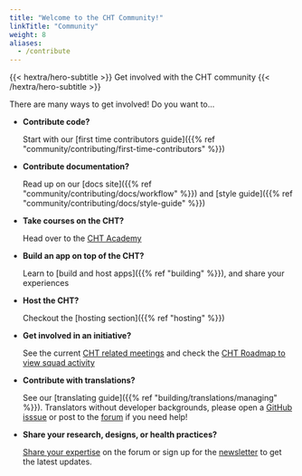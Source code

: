 ```yaml
---
title: "Welcome to the CHT Community!"
linkTitle: "Community"
weight: 8
aliases:
  - /contribute
---
```


{{< hextra/hero-subtitle >}}
  Get involved with the CHT community
{{< /hextra/hero-subtitle >}}

There are many ways to get involved! Do you want to...

* **Contribute code?**

   Start with our [first time contributors guide]({{% ref "community/contributing/first-time-contributors" %}})

* **Contribute documentation?**

   Read up on our [docs site]({{% ref "community/contributing/docs/workflow" %}}) and [style guide]({{% ref "community/contributing/docs/style-guide" %}})

* **Take courses on the CHT?**

  Head over to the [CHT Academy](https://academy.communityhealthtoolkit.org/)

* **Build an app on top of the CHT?**

  Learn to [build and host apps]({{% ref "building" %}}), and share your experiences

* **Host the CHT?**

  Checkout the [hosting section]({{% ref "hosting" %}})

* **Get involved in an initiative?**

   See the current 
   [CHT related meetings](https://forum.communityhealthtoolkit.org/t/community-events/4641) and check the
   [CHT Roadmap to view squad activity](https://github.com/orgs/medic/projects/112/views/24) 

* **Contribute with translations?**

  See our [translating guide]({{% ref "building/translations/managing" %}}).
  Translators without developer backgrounds, please open a 
  [GitHub isssue](https://github.com/medic/cht-core/issues/new/choose) or post to the 
  [forum](https://forum.communityhealthtoolkit.org) if you need help!

* **Share your research, designs, or health practices?**

   [Share your expertise](https://forum.communityhealthtoolkit.org) on the forum or sign up for the [newsletter](https://communityhealthtoolkit.org/contact) to get the latest updates.
